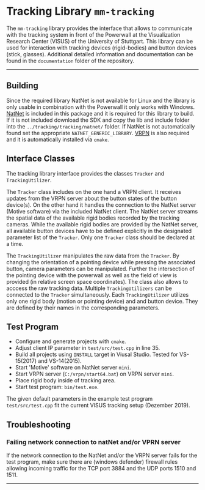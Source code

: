 # Tracking Library `mm-tracking`

The `mm-tracking` library provides the interface that allows to communicate with the tracking system in front of the Powerwall at the Visualization Research Center (VISUS) of the University of Stuttgart. 
This library can be used for interaction with tracking devices (rigid-bodies) and button devices (stick, glasses).
Additional detailed information and documentation can be found in the `documentation` folder of the repository.

---

## Building

Since the required library NatNet is not available for Linux and the library is only usable in combination with the Powerwall it only works with Windows.
[NatNet](http://optitrack.com/products/natnet-sdk/) is included in this package and it is required for this library to build. If it is not included download the SDK and copy the lib and include folder into the `../tracking/tracking/natnet/` folder. If NatNet is not automatically found set the appropriate `NATNET_GENERIC_LIBRARY`. 
[VRPN](https://github.com/vrpn/vrpn.git) is also required and it is automatically installed via `cmake`.

## Interface Classes

The tracking library interface provides the classes `Tracker` and `TrackingUtilizer`. 

The `Tracker` class includes on the one hand a VRPN client. It receives updates from the VRPN server about the button states of the button device(s). On the other hand it handles the connection to the NatNet server (Motive software) via the included NatNet client. The NatNet server streams the spatial data of the available rigid bodies recorded by the tracking cameras.
While the available rigid bodies are provided by the NatNet server, all available button devices have to be defined explicitly in the designated parameter list of the `Tracker`.
Only one `Tracker` class should be declared at a time.

The `TrackingUtilizer` manipulates the raw data from the `Tracker`. By changing the orientation of a pointing device while pressing the associated button, camera parameters can be manipulated. Further the intersection of the pointing device with the powerwall as well as the field of view is provided (in relative screen space coordinates). The class also allows to acccess the raw tracking data.
Multiple `TrackingUtilizers` can be connected to the `Tracker` simultaneously. Each `TrackingUtilizer` utilizes only one rigid body (motion or pointing device) and and button device. They are defined by their names in the corresponding parameters.

## Test Program

* Configure and generate projects with `cmake`.
* Adjust client IP parameter in `test/src/test.cpp` in line 35.
* Build all projects using `INSTALL` target in Viusal Studio. Tested for VS-15(2017) and VS-14(2015).
* Start 'Motive' software on NatNet server `mini`.
* Start VRPN server (`C:/vrpn/start64.bat`) on VRPN server `mini`.
* Place rigid body inside of tracking area.
* Start test program: `bin/test.exe`.

The given default parameters in the example test program `test/src/test.cpp` fit the current VISUS tracking setup (Dezember 2019).

## Troubleshooting

### Failing network connection to natNet and/or VPRN server
If the network connection to the NatNet and/or the VRPN server fails for the test program, make sure there are (windows defender) firewall rules allowing incoming traffic for the TCP port 3884 and the UDP ports 1510 and 1511.

---
